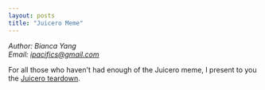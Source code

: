 ```yaml
---
layout: posts
title: "Juicero Meme"
---
```

*Author: Bianca Yang*<br>
*Email: <a href="mailto:ipacifics@gmail.com?subject=Hello from the XDRT Blog">ipacifics@gmail.com</a>*<br>

For all those who haven't had enough of the Juicero meme, I present to you
the [Juicero teardown](https://www.youtube.com/watch?v=_Cp-BGQfpHQ).

